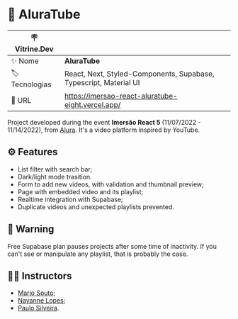 
# 📼 AluraTube

| :placard: Vitrine.Dev |     |
| -------------  | --- |
| :sparkles: Nome        | **AluraTube**
| :label: Tecnologias | React, Next, Styled-Components, Supabase, Typescript, Material UI
| :rocket: URL         | https://imersao-react-aluratube-eight.vercel.app/

Project developed during the event **Imersão React 5** (11/07/2022 - 11/14/2022), from [Alura](https://www.alura.com.br). 
It's a video platform inspired by YouTube.

## ⚙️ Features

- List filter with search bar;
- Dark/light mode trasition.
- Form to add new videos, with validation and thumbnail preview;
- Page with embedded video and its playlist;
- Realtime integration with Supabase;
- Duplicate videos and unexpected playlists prevented.

## 🚨 Warning

Free Supabase plan pauses projects after some time of inactivity. If you can't see or manipulate any playlist, that is probably the case.

## 👨‍🏫 Instructors

- [Mario Souto](https://github.com/omariosouto);
- [Nayanne Lopes](https://github.com/NayanneBatista);
- [Paulo Silveira](https://github.com/peas).

